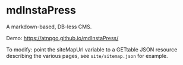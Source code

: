 # mdInstaPress
A markdown-based, DB-less CMS.

Demo: https://atnpgo.github.io/mdInstaPress/

To modify: point the siteMapUrl variable to a GETtable JSON resource describing
the various pages, see `site/sitemap.json` for example.
